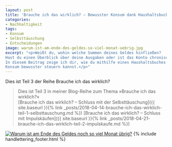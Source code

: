```yaml
---
layout: post
title: 'Brauche ich das wirklich? – Bewusster Konsum dank Haushaltsbuch'
categories:
- Nachhaltigkeit
tags:
- Konsum
- Selbsttäuschung
- Entscheidungen
image: warum-ist-am-ende-des-geldes-so-viel-monat-uebrig.jpg
excerpt: "<p>Weißt du, wohin welche Summen deines Geldes hinfließen?
Hast du einen Überblick über deine Ausgaben oder ist das Konto chronisch leer?
In diesem Beitrag zeige ich dir, wie du mithilfe eines Haushaltsbuches deinen
Konsum bewusster steuern kannst.</p>"
---
```


Dies ist Teil 3 der Reihe Brauche ich das wirklich?

> Dies ist Teil 3 in meiner Blog-Reihe zum Thema »Brauche ich das wirklich?«<br/>
> [Brauche ich das wirklich? – Schluss mit der Selbsttäuschung]({{ site.baseurl }}{% link _posts/2018-04-14-brauche-ich-das-wirklich-teil-1-selbsttauschung.md %})
> [Brauche ich das wirklich? – Schluss mit Impulskäufen]({{ site.baseurl }}{% link _posts/2018-04-21-brauche-ich-das-wirklich-teil-2-impulskaufe.md %})

[![Warum ist am Ende des Geldes noch so viel Monat übrig?]({{site.baseurl}}/assets/img/posts/warum-ist-am-ende-des-geldes-so-viel-monat-uebrig.jpg)]({{site.baseurl}}/assets/img/posts/warum-ist-am-ende-des-geldes-so-viel-monat-uebrig.jpg)
{% include handlettering_footer.html %}
